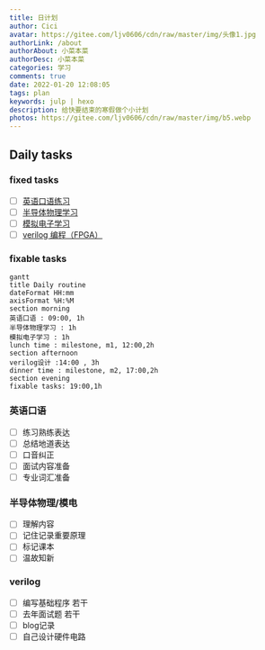 ```yaml
---
title: 日计划
author: Cici
avatar: https://gitee.com/ljv0606/cdn/raw/master/img/头像1.jpg
authorLink: /about
authorAbout: 小菜本菜
authorDesc: 小菜本菜
categories: 学习
comments: true
date: 2022-01-20 12:08:05
tags: plan
keywords: julp | hexo
description: 给快要结束的寒假做个小计划
photos: https://gitee.com/ljv0606/cdn/raw/master/img/b5.webp
---
```


## Daily tasks

### fixed tasks

- [ ] [英语口语练习](#英语口语)
- [ ] [半导体物理学习](#半导体物理/模电)
- [ ] [模拟电子学习](#半导体物理/模电)
- [ ] [verilog 编程（FPGA）](#verilog)

### fixable tasks


```mermaid
gantt 
title Daily routine 
dateFormat HH:mm
axisFormat %H:%M
section morning 
英语口语 : 09:00, 1h 
半导体物理学习 : 1h
模拟电子学习 : 1h
lunch time : milestone, m1, 12:00,2h
section afternoon 
verilog设计 :14:00 , 3h
dinner time : milestone, m2, 17:00,2h
section evening 
fixable tasks: 19:00,1h 
```

### 英语口语

- [ ] 练习熟练表达
- [ ] 总结地道表达
- [ ] 口音纠正
- [ ] 面试内容准备
- [ ] 专业词汇准备

### 半导体物理/模电

- [ ] 理解内容
- [ ] 记住记录重要原理
- [ ] 标记课本
- [ ] 温故知新

### verilog

- [ ] 编写基础程序  若干
- [ ] 去年面试题  若干
- [ ] blog记录
- [ ] 自己设计硬件电路
